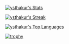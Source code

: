 [![ysthakur's Stats](https://github-readme-stats.vercel.app/api?username=ysthakur&theme=dracula&show_icons=true&hide_border=true)](https://gh-stats-gen.vercel.app/)

[![ysthakur's Streak](https://github-readme-streak-stats.herokuapp.com/?user=ysthakur&theme=dracula&hide_border=true)](https://gh-stats-gen.vercel.app/)

[![ysthakur's Top Languages](https://github-readme-stats.vercel.app/api/top-langs/?username=ysthakur&theme=dracula&show_icons=true&hide_border=true&hide=Jupyter+Notebook,TeX,Shell,Batchfile&langs_count=7)](https://gh-stats-gen.vercel.app/)

[![trophy](https://github-profile-trophy.vercel.app/?username=ysthakur&theme=dracula&title=MultiLanguage,Stars,Commits,Issues,PullRequest,Reviews)](https://github.com/ryo-ma/github-profile-trophy)
